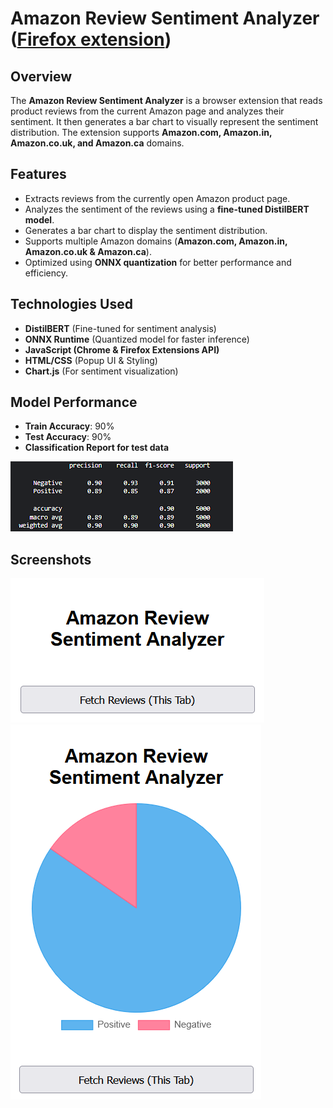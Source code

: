 # Amazon Review Sentiment Analyzer ([Firefox extension](https://addons.mozilla.org/addon/amazon-review-analyzer/))

## Overview
The **Amazon Review Sentiment Analyzer** is a browser extension that reads product reviews from the current Amazon page and analyzes their sentiment. It then generates a bar chart to visually represent the sentiment distribution. The extension supports **Amazon.com, Amazon.in, Amazon.co.uk, and Amazon.ca** domains.

## Features
- Extracts reviews from the currently open Amazon product page.
- Analyzes the sentiment of the reviews using a **fine-tuned DistilBERT model**.
- Generates a bar chart to display the sentiment distribution.
- Supports multiple Amazon domains (**Amazon.com, Amazon.in, Amazon.co.uk & Amazon.ca**).
- Optimized using **ONNX quantization** for better performance and efficiency.

## Technologies Used
- **DistilBERT** (Fine-tuned for sentiment analysis)
- **ONNX Runtime** (Quantized model for faster inference)
- **JavaScript (Chrome & Firefox Extensions API)**
- **HTML/CSS** (Popup UI & Styling)
- **Chart.js** (For sentiment visualization)

## Model Performance
- **Train Accuracy**: 90%
- **Test Accuracy**: 90%
- **Classification Report for test data**

![Image](<classification_report_test_data.png>)

## Screenshots
![Image1](<Before Review.png>)
![Image2](<After Review.png>)


